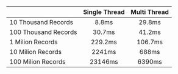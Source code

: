 ##

|                      | Single Thread | Multi Thread |
| :------------------- | :-----------: | :----------: |
| 10 Thousand Records  |     8.8ms     |    29.8ms    |
| 100 Thousand Records |    30.7ms     |    41.2ms    |
| 1 Milion Records     |    229.2ms    |   106.7ms    |
| 10 Milion Records    |    2241ms     |    688ms     |
| 100 Milion Records   |    23146ms    |    6390ms    |
